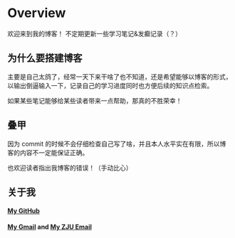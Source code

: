 # Overview

欢迎来到我的博客！
不定期更新一些学习笔记&发癫记录（？）

## 为什么要搭建博客
主要是自己太鸽了，经常一天下来干啥了也不知道，还是希望能够以博客的形式，以输出倒逼输入一下，记录自己的学习进度同时也方便后续的知识点检索。

如果某些笔记能够给某些读者带来一点帮助，那真的不胜荣幸！

## 叠甲
因为 commit 的时候不会仔细检查自己写了啥，并且本人水平实在有限，所以博客的内容不一定能保证正确。

也欢迎读者指出我博客的错误！（手动比心）

## 关于我
####  [My GitHub](https://github.com/Clovers2333)

####  [My Gmail](mailto:clovers2333@gmail.com)   and [My ZJU Email](mailto:clovers233@zju.edu.cn)